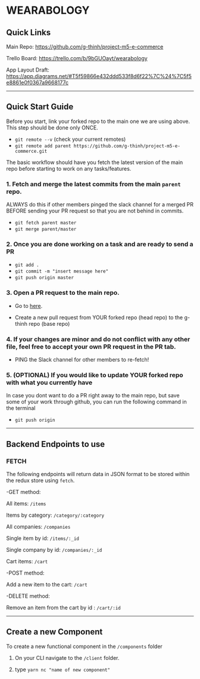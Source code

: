 # WEARABOLOGY

## Quick Links

Main Repo: https://github.com/g-thinh/project-m5-e-commerce

Trello Board: https://trello.com/b/9bGUOayt/wearabology

App Layout Draft: https://app.diagrams.net/#T5f59866e432ddd533f8d6f22%7C%24%7C5f5e8861e0f0367a9668177c

---

## Quick Start Guide

Before you start, link your forked repo to the main one we are using above. This step should be done only ONCE.

- `git remote --v` (check your current remotes)
- `git remote add parent https://github.com/g-thinh/project-m5-e-commerce.git`

The basic workflow should have you fetch the latest version of the main repo before starting to work on any tasks/features.

### 1. Fetch and merge the latest commits from the main `parent` repo.

ALWAYS do this if other members pinged the slack channel for a merged PR BEFORE sending your PR request so that you are not behind in commits.

- `git fetch parent master`
- `git merge parent/master`

### 2. Once you are done working on a task and are ready to send a PR

- `git add .`
- `git commit -m "insert message here"`
- `git push origin master`

### 3. Open a PR request to the main repo.

- Go to [here](https://github.com/g-thinh/project-m5-e-commerce/pulls).

- Create a new pull request from YOUR forked repo (head repo) to the g-thinh repo (base repo)

### 4. If your changes are minor and do not conflict with any other file, feel free to accept your own PR request in the PR tab.

- PING the Slack channel for other members to re-fetch!

### 5. (OPTIONAL) If you would like to update YOUR forked repo with what you currently have

In case you dont want to do a PR right away to the main repo, but save some of your work through github, you can run the following command in the terminal

- `git push origin`

---

## Backend Endpoints to use

### FETCH

The following endpoints will return data in JSON format to be stored within the redux store using `fetch`.

-GET method:

All items: `/items`

Items by category: `/category/:category`

All companies: `/companies`

Single item by id: `/items/:_id`

Single company by id: `/companies/:_id`

Cart items: `/cart`

-POST method:

Add a new item to the cart: `/cart`

-DELETE method:

Remove an item from the cart by id : `/cart/:id`

---

## Create a new Component

To create a new functional component in the `/components` folder

1. On your CLI navigate to the `/client` folder.

2. type `yarn nc "name of new component"`
